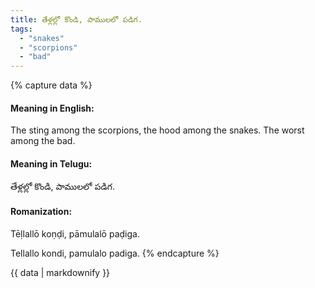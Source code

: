 ```yaml
---
title: తేళ్లల్లో కొండి, పాములలో పడిగ.
tags:
  - "snakes"
  - "scorpions"
  - "bad"
---
```


{% capture data %}
#### Meaning in English:
The sting among the scorpions, the hood among the snakes.
The worst among the bad.

#### Meaning in Telugu:
తేళ్లల్లో కొండి, పాములలో పడిగ.

#### Romanization:
Tēḷlallō koṇḍi, pāmulalō paḍiga.

Tellallo kondi, pamulalo padiga.
{% endcapture %}

{{ data | markdownify }}

